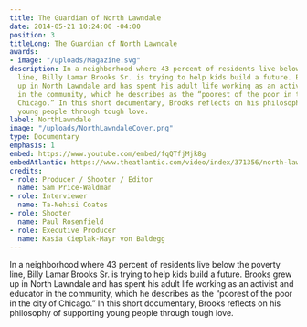 ```yaml
---
title: The Guardian of North Lawndale
date: 2014-05-21 10:24:00 -04:00
position: 3
titleLong: The Guardian of North Lawndale
awards:
- image: "/uploads/Magazine.svg"
description: In a neighborhood where 43 percent of residents live below the poverty
  line, Billy Lamar Brooks Sr. is trying to help kids build a future. Brooks grew
  up in North Lawndale and has spent his adult life working as an activist and educator
  in the community, which he describes as the “poorest of the poor in the city of
  Chicago.” In this short documentary, Brooks reflects on his philosophy of supporting
  young people through tough love.
label: NorthLawndale
image: "/uploads/NorthLawndaleCover.png"
type: Documentary
emphasis: 1
embed: https://www.youtube.com/embed/fqQTfjMjk8g
embedAtlantic: https://www.theatlantic.com/video/index/371356/north-lawndale/
credits:
- role: Producer / Shooter / Editor
  name: Sam Price-Waldman
- role: Interviewer
  name: Ta-Nehisi Coates
- role: Shooter
  name: Paul Rosenfield
- role: Executive Producer
  name: Kasia Cieplak-Mayr von Baldegg
---
```


In a neighborhood where 43 percent of residents live below the poverty line, Billy Lamar Brooks Sr. is trying to help kids build a future. Brooks grew up in North Lawndale and has spent his adult life working as an activist and educator in the community, which he describes as the “poorest of the poor in the city of Chicago.” In this short documentary, Brooks reflects on his philosophy of supporting young people through tough love.